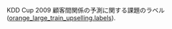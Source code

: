 KDD Cup 2009 顧客間関係の予測に関する課題のラベル (<a href="http://www.sigkdd.org/site/2009/files/orange_large_train_upselling.labels">orange_large_train_upselling.labels</a>).
